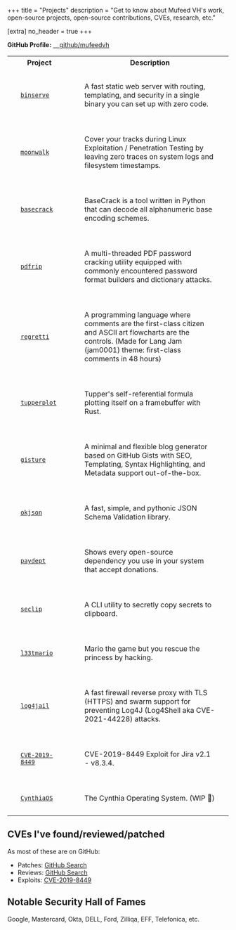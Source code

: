 +++
title = "Projects"
description = "Get to know about Mufeed VH's work, open-source projects, open-source contributions, CVEs, research, etc."

[extra]
no_header = true
+++

**GitHub Profile:** <a href="https://github.com/mufeedvh" target="_blank"><span class="fa-brands fa-github"></span> github/mufeedvh</a>

<table>
    <tr>
        <th>Project</th>
        <th>Description</th>
    </tr>
    <tr>
        <td style="padding: 30px;"><a href="https://github.com/mufeedvh/binserve" target="_blank"><code>binserve</code></a></td>
        <td style="padding: 30px;">A fast static web server with routing, templating, and security in a single binary you can set up with zero code.</td>
    </tr>
    <tr>
        <td style="padding: 30px;"><a href="https://github.com/mufeedvh/moonwalk" target="_blank"><code>moonwalk</code></a></td>
        <td style="padding: 30px;">Cover your tracks during Linux Exploitation / Penetration Testing by leaving zero traces on system logs and filesystem timestamps.</td>
    </tr>    
    <tr>
        <td style="padding: 30px;"><a href="https://github.com/mufeedvh/basecrack" target="_blank"><code>basecrack</code></a></td>
        <td style="padding: 30px;">BaseCrack is a tool written in Python that can decode all alphanumeric base encoding schemes.</td>
    </tr>
    <tr>
        <td style="padding: 30px;"><a href="https://github.com/mufeedvh/pdfrip" target="_blank"><code>pdfrip</code></a></td>
        <td style="padding: 30px;">A multi-threaded PDF password cracking utility equipped with commonly encountered password format builders and dictionary attacks.</td>
    </tr>
    <tr>
        <td style="padding: 30px;"><a href="https://github.com/mufeedvh/regretti" target="_blank"><code>regretti</code></a></td>
        <td style="padding: 30px;">A programming language where comments are the first-class citizen and ASCII art flowcharts are the controls. (Made for Lang Jam (jam0001) theme: first-class comments in 48 hours)</td>
    </tr>
    <tr>
        <td style="padding: 30px;"><a href="https://github.com/mufeedvh/tupperplot" target="_blank"><code>tupperplot</code></a></td>
        <td style="padding: 30px;">Tupper's self-referential formula plotting itself on a framebuffer with Rust.</td>
    </tr>
    <tr>
        <td style="padding: 30px;"><a href="https://github.com/mufeedvh/gisture" target="_blank"><code>gisture</code></a></td>
        <td style="padding: 30px;">A minimal and flexible blog generator based on GitHub Gists with SEO, Templating, Syntax Highlighting, and Metadata support out-of-the-box.</td>
    </tr>      
    <tr>
        <td style="padding: 30px;"><a href="https://github.com/mufeedvh/okjson" target="_blank"><code>okjson</code></a></td>
        <td style="padding: 30px;">A fast, simple, and pythonic JSON Schema Validation library.</td>
    </tr>    
    <tr>
        <td style="padding: 30px;"><a href="https://github.com/mufeedvh/paydept" target="_blank"><code>paydept</code></a></td>
        <td style="padding: 30px;">Shows every open-source dependency you use in your system that accept donations.</td>
    </tr>   
    <tr>
        <td style="padding: 30px;"><a href="https://github.com/mufeedvh/seclip" target="_blank"><code>seclip</code></a></td>
        <td style="padding: 30px;">A CLI utility to secretly copy secrets to clipboard.</td>
    </tr>  
    <tr>
        <td style="padding: 30px;"><a href="https://github.com/mufeedvh/l33tmario" target="_blank"><code>l33tmario</code></a></td>
        <td style="padding: 30px;">Mario the game but you rescue the princess by hacking.</td>
    </tr> 
    <tr>
        <td style="padding: 30px;"><a href="https://github.com/mufeedvh/log4jail" target="_blank"><code>log4jail</code></a></td>
        <td style="padding: 30px;">A fast firewall reverse proxy with TLS (HTTPS) and swarm support for preventing Log4J (Log4Shell aka CVE-2021-44228) attacks.</td>
    </tr>     
    <tr>
        <td style="padding: 30px;"><a href="https://github.com/mufeedvh/CVE-2019-8449" target="_blank"><code>CVE-2019-8449</code></a></td>
        <td style="padding: 30px;">CVE-2019-8449 Exploit for Jira v2.1 - v8.3.4.</td>
    </tr>  
    <tr>
        <td style="padding: 30px;"><a href="https://github.com/CynthiaOS/cynthia" target="_blank"><code>CynthiaOS</code></a></td>
        <td style="padding: 30px;">The Cynthia Operating System. (WIP 🚧)</td>
    </tr>                            
</table>

## CVEs I've found/reviewed/patched

As most of these are on GitHub:

- Patches: [GitHub Search](https://github.com/search?p=1&q=author%3Amufeedvh+org%3A418sec+is%3Amerged&type=Issues)
- Reviews: [GitHub Search](https://github.com/search?q=reviewed-by%3Amufeedvh+org%3A418sec+is%3Amerged&type=Issues)
- Exploits: [CVE-2019-8449](https://github.com/mufeedvh/CVE-2019-8449)

## Notable Security Hall of Fames

Google, Mastercard, Okta, DELL, Ford, Zilliqa, EFF, Telefonica, etc.

<style>:host,:root{--fa-font-brands:normal 400 1em/1 "Font Awesome 6 Brands"}@font-face{font-family:"Font Awesome 6 Brands";font-style:normal;font-weight:400;font-display:block;src:url('/fonts/fa-brands-400.woff2') format("woff2"),url('/fonts/fa-brands-400.ttf') format("truetype")}.fa-brands,.fab{font-family:"Font Awesome 6 Brands";font-weight:400}.fa-github:before{content:"\f09b"}.fa-github-alt:before{content:"\f113"}.fa-github-square:before{content:"\f092"}.fa-twitter:before{content:"\f099"}.fa-twitter-square:before{content:"\f081"}.fa-instagram:before{content:"\f16d"}.fa-instagram-square:before{content:"\e055"}.fa-youtube:before{content:"\f167"}.fa-youtube-square:before{content:"\f431"}</style>
